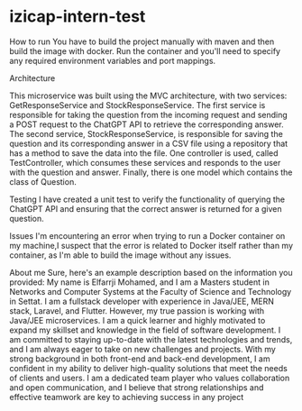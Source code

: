 # izicap-intern-test
How to run
You have to build the project manually with maven and then build the image with docker. Run the container and  you'll need to specify any required environment variables and port mappings.

Architecture

This microservice was built using the MVC architecture, with two services: GetResponseService and StockResponseService.
The first service is responsible for taking the question from the incoming request and sending a POST request to the ChatGPT API to retrieve the corresponding answer.
The second service, StockResponseService, is responsible for saving the question and its corresponding answer in a CSV file using a repository that has a method to save the data into the file.
One controller is used, called TestController, which consumes these services and responds to the user with the question and answer.
Finally, there is one model which contains the class of Question.

Testing
I have created a unit test to verify the functionality of querying the ChatGPT API and ensuring that the correct answer is returned for a given question.

Issues
I'm encountering an error when trying to run a Docker container on my machine,I suspect that the error is related to Docker itself rather than my container, as I'm able to build the image without any issues.

About me
Sure, here's an example description based on the information you provided:
My name is Elfarrji Mohamed, and I am a Masters student in Networks and Computer Systems at the Faculty of Science and Technology in Settat. I am a fullstack developer with experience in Java/JEE, MERN stack, Laravel, and Flutter. However, my true passion is working with Java/JEE microservices.
I am a quick learner and highly motivated to expand my skillset and knowledge in the field of software development. I am committed to staying up-to-date with the latest technologies and trends, and I am always eager to take on new challenges and projects.
With my strong background in both front-end and back-end development, I am confident in my ability to deliver high-quality solutions that meet the needs of clients and users. I am a dedicated team player who values collaboration and open communication, and I believe that strong relationships and effective teamwork are key to achieving success in any project
